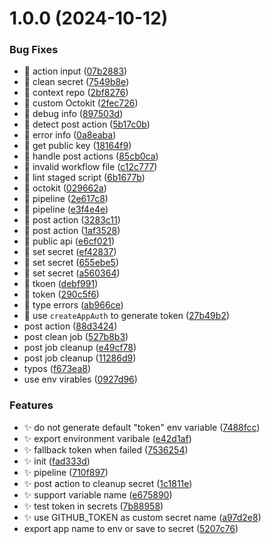 # 1.0.0 (2024-10-12)


### Bug Fixes

* 🐛 action input ([07b2883](https://github.com/wow-actions/use-app-token/commit/07b2883d7b563400f39ec1743db6398e937662d5))
* 🐛 clean secret ([7549b8e](https://github.com/wow-actions/use-app-token/commit/7549b8ee087af9817c4207f49c316f0122503e17))
* 🐛 context repo ([2bf8276](https://github.com/wow-actions/use-app-token/commit/2bf82761b6ed4998d256cb408288b01e798260a6))
* 🐛 custom Octokit ([2fec726](https://github.com/wow-actions/use-app-token/commit/2fec726f2f274a06785e3bf82b01b92dd90e11f5))
* 🐛 debug info ([897503d](https://github.com/wow-actions/use-app-token/commit/897503d15306279b02db616b0f3aff3f1ab57f8e))
* 🐛 detect post action ([5b17c0b](https://github.com/wow-actions/use-app-token/commit/5b17c0b9d6877f28d2b55bc963dbd1814a61f353))
* 🐛 error info ([0a8eaba](https://github.com/wow-actions/use-app-token/commit/0a8eabaa98fadff8994f81299b16e017d537f1b1))
* 🐛 get public key ([18164f9](https://github.com/wow-actions/use-app-token/commit/18164f96eae6dcab74d161391b1eec1454329266))
* 🐛 handle post actions ([85cb0ca](https://github.com/wow-actions/use-app-token/commit/85cb0ca276a2615b1f7a1d5947f7bb10cf34b7fe))
* 🐛 invalid workflow file ([c12c777](https://github.com/wow-actions/use-app-token/commit/c12c777d5852a565e148b469c715bf1e6c8defdc))
* 🐛 lint staged script ([6b1677b](https://github.com/wow-actions/use-app-token/commit/6b1677bc8d765ef4fe4a35c9b27955d5b5a06002))
* 🐛 octokit ([029662a](https://github.com/wow-actions/use-app-token/commit/029662a5f0fa377ddf3ec9761099a7a875f254c3))
* 🐛 pipeline ([2e617c8](https://github.com/wow-actions/use-app-token/commit/2e617c876a19d289508cdac2ff2d0679189756b0))
* 🐛 pipeline ([e3f4e4e](https://github.com/wow-actions/use-app-token/commit/e3f4e4eaa0d81784a70d5ecbe42bec3ea4c032a8))
* 🐛 post action ([3283c11](https://github.com/wow-actions/use-app-token/commit/3283c116208a2afadaccd2f29a07a39e8d2fa6ab))
* 🐛 post action ([1af3528](https://github.com/wow-actions/use-app-token/commit/1af3528087bbcdffa4e8bff2e350900b3e0ec993))
* 🐛 public api ([e6cf021](https://github.com/wow-actions/use-app-token/commit/e6cf02168b87b2be0bb14cd0065fcf350eae9604))
* 🐛 set secret ([ef42837](https://github.com/wow-actions/use-app-token/commit/ef428377925c23aee10274ac363433b7c5465618))
* 🐛 set secret ([655ebe5](https://github.com/wow-actions/use-app-token/commit/655ebe5a9aeba6669e32f6297fad2fd1a5482b9d))
* 🐛 set secret ([a560364](https://github.com/wow-actions/use-app-token/commit/a5603648145ebd5d2f54f02026990c3f765370a7))
* 🐛 tkoen ([debf991](https://github.com/wow-actions/use-app-token/commit/debf9915c9c36648f1e783c83abc8867f0199233))
* 🐛 token ([290c5f6](https://github.com/wow-actions/use-app-token/commit/290c5f67a7703c374240835ff387f2ccaeb47cd9))
* 🐛 type errors ([ab966ce](https://github.com/wow-actions/use-app-token/commit/ab966ce520a93003338272d29b9c90e8a726fe44))
* 🐛 use `createAppAuth` to generate token ([27b49b2](https://github.com/wow-actions/use-app-token/commit/27b49b2a95fe3636df7089f1131eb71d3730aecd))
* post action ([88d3424](https://github.com/wow-actions/use-app-token/commit/88d3424ad43e38fcd2ab6fc2ded045a6ec08c39b))
* post clean job ([527b8b3](https://github.com/wow-actions/use-app-token/commit/527b8b350dd8e69281cb0799908ce8e682be1f75))
* post job cleanup ([e49cf78](https://github.com/wow-actions/use-app-token/commit/e49cf787a672e3f4975494f2ed363edcf6d6b009))
* post job cleanup ([11286d9](https://github.com/wow-actions/use-app-token/commit/11286d9bdeccc28e48f5be4d1ee98f8c7534ceb7))
* typos ([f673ea8](https://github.com/wow-actions/use-app-token/commit/f673ea8c3109162314df12f97a5a9695f1d6de1a))
* use env virables ([0927d96](https://github.com/wow-actions/use-app-token/commit/0927d96f1ddc12c7e7f9e798867e2ba74d2b61f3))


### Features

* ✨ do not generate default "token" env variable ([7488fcc](https://github.com/wow-actions/use-app-token/commit/7488fcc73fd84c49de0199643d4f6cb1d7d47bd5))
* ✨ export environment varibale ([e42d1af](https://github.com/wow-actions/use-app-token/commit/e42d1af59d621278a2fed02f7d15d67c53a808a0))
* ✨ fallback token when failed ([7536254](https://github.com/wow-actions/use-app-token/commit/7536254781a57238cb81e2a27e1401882f93dab0))
* ✨ init ([fad333d](https://github.com/wow-actions/use-app-token/commit/fad333dacc7dce2014bbbb0f4f296ad9cc9fb95a))
* ✨ pipeline ([710f897](https://github.com/wow-actions/use-app-token/commit/710f89741825faf635182cd36a2fff27ee326e5a))
* ✨ post action to cleanup secret ([1c1811e](https://github.com/wow-actions/use-app-token/commit/1c1811e35f54bdb437b58cfda3e48b594605b0e7))
* ✨ support variable name ([e675890](https://github.com/wow-actions/use-app-token/commit/e67589021bd50b7e1387c3a4f959189154a7e3b4))
* ✨ test token in secrets ([7b88958](https://github.com/wow-actions/use-app-token/commit/7b889582a4c7aec8dfdb89519bc8ce55ddbd3484))
* ✨ use GITHUB_TOKEN as custom secret name ([a97d2e8](https://github.com/wow-actions/use-app-token/commit/a97d2e83d27de649db33fcc0e5123419588ca934))
* export app name to env or save to secret ([5207c76](https://github.com/wow-actions/use-app-token/commit/5207c762d9c975fec66081528f2cd86c8b3d18ed))
